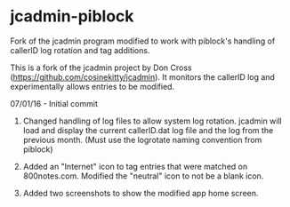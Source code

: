 # jcadmin-piblock
Fork of the jcadmin program modified to work with piblock's handling of callerID log rotation and tag additions.

This is a fork of the jcadmin project by Don Cross (https://github.com/cosinekitty/jcadmin). It monitors the callerID log and experimentally allows entries to be modified.

07/01/16 - Initial commit

1) Changed handling of log files to allow system log rotation. jcadmin will load and display the current
   callerID.dat log file and the log from the previous month. (Must use the logrotate naming convention from piblock)

2) Added an "Internet" icon to tag entries that were matched on 800notes.com. Modified the "neutral" icon to not 
   be a blank icon.	

3) Added two screenshots to show the modified app home screen.

  
